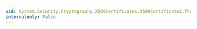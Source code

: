 ```yaml
---
uid: System.Security.Cryptography.X509Certificates.X509Certificate2.Thumbprint
internalonly: False
---
```

